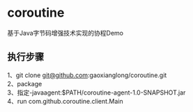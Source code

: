 # coroutine
基于Java字节码增强技术实现的协程Demo

## 执行步骤
1、git clone git@github.com:gaoxianglong/coroutine.git<br>
2、package<br>
3、指定-javaagent:$PATH/coroutine-agent-1.0-SNAPSHOT.jar<br>
4、run com.github.coroutine.client.Main
